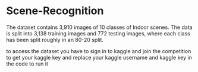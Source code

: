 # Scene-Recognition

The dataset contains 3,910 images of 10 classes of Indoor scenes.
The data is split into 3,138 training images and 772 testing images,
where each class has been split roughly in an 80-20 split.

to access the dataset you have to sign in to kaggle and join the competition to get your kaggle key 
and replace your kaggle username and kaggle key in the code to run it

